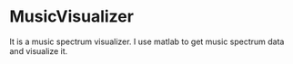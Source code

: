 # MusicVisualizer
It is a music spectrum visualizer. I use matlab to get music spectrum data and visualize it. 

